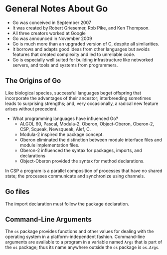 # General Notes About Go

* Go was conceived in September 2007
* It was created by Robert Griesemer, Rob Pike, and Ken Thompson.
* All three creators worked at Google
* Go was announced in November 2009
* Go is much more than an upgraded version of C, despite all similarities.
* It borrows and adapts good ideas from other languages but avoids features that created complexity and led to unreliable code.
* Go is especially well suited for building infrastructure like networked servers, and tools and systems from programmers.


## The Origins of Go

Like biological species, successful languages beget offspring that incorporate the advantages of their ancestor; interbreeding sometimes leads to surprising strengths; and, very occasionally, a radical new feature arises without precedent.

* What programming languages have influenced Go?
  * ALGOL 60, Pascal, Modula-2, Oberon, Object-Oberon, Oberon-2, CSP, Squeak, Newsqueak, Alef, C.
  * Modula-2 inspired the package concept.
  * Oberon eliminated the distinction between module interface files and module implementation files.
  * Oberon-2 influenced the syntax for packages, imports, and declarations
  * Object-Oberon provided the syntax for method declarations.

In CSP a program is a parallel composition of processes that have no shared state; the processes communicate and synchronize using channels. 

## Go files

The import declaration must follow the package declaration. 

## Command-Line Arguments

The `os` package provides functions and other values for dealing with the operating system in a platform-independent fashion. Command-line arguments are available to a program in a variable named `Args` that is part of the `os` package; thus its name anywhere outside the `os` package is `os.Args`.